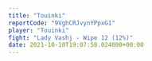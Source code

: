 ```yaml
---
title: "Touinki"
reportCode: "9VghCRJvynYPpxG1"
player: "Touinki"
fight: "Lady Vashj - Wipe 12 (12%)"
date: 2021-10-10T19:07:58.024000+00:00
---
```

